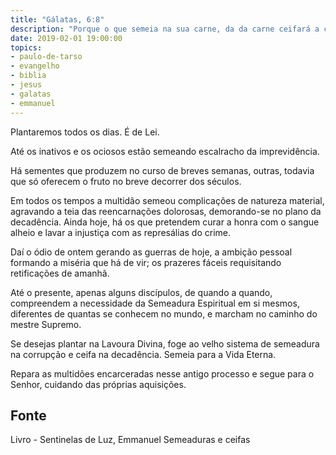 ```yaml
---
title: "Gálatas, 6:8"
description: "Porque o que semeia na sua carne, da da carne ceifará a corrupção" - Paulo
date: 2019-02-01 19:00:00
topics: 
- paulo-de-tarso
- evangelho
- biblia
- jesus
- galatas
- emmanuel
---
```


Plantaremos todos os dias. É de Lei.

Até os inativos e os ociosos estão semeando escalracho da imprevidência.

Há sementes que produzem no curso de breves semanas, outras, todavia
que só oferecem o fruto no breve decorrer dos séculos.

Em todos os tempos a multidão semeou complicações de natureza material,
agravando a teia das reencarnações dolorosas, demorando-se no plano da decadência.
Ainda hoje, há os que pretendem curar a honra com o sangue alheio e lavar
a injustiça com as represálias do crime.

Daí o ódio de ontem gerando as guerras de hoje, a ambição pessoal
formando a miséria que há de vir; os prazeres fáceis requisitando retificações de
amanhã.

Até o presente, apenas alguns discípulos, de quando a quando,
compreendem a necessidade da Semeadura Espiritual em si mesmos, diferentes de
quantas se conhecem no mundo, e marcham no caminho do mestre Supremo.

Se desejas plantar na Lavoura Divina, foge ao velho sistema de semeadura
na corrupção e ceifa na decadência.
Semeia para a Vida Eterna.

Repara as multidões encarceradas nesse antigo processo e segue para o
Senhor, cuidando das próprias aquisições.


## Fonte
Livro - Sentinelas de Luz, Emmanuel
Semeaduras e ceifas
